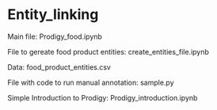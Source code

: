 # Entity_linking

Main file: Prodigy_food.ipynb

File to gereate food product entities: create_entities_file.ipynb


Data: food_product_entities.csv

File with code to run manual annotation: sample.py


Simple Introduction to Prodigy: Prodigy_introduction.ipynb
